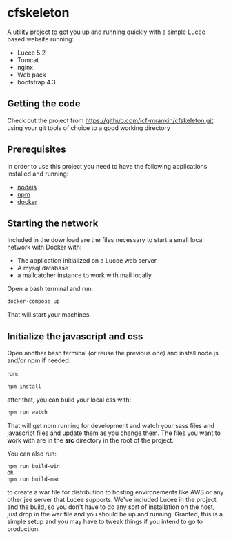 # cfskeleton

A utility project to get you up and running quickly with a simple Lucee based website running:

- Lucee 5.2
- Tomcat
- nginx
- Web pack
- bootstrap 4.3

## Getting the code

Check out the project from https://github.com/icf-mrankin/cfskeleton.git using your git tools of choice to a good working directory

## Prerequisites

In order to use this project you need to have the following applications installed and running:

- [nodejs](https://nodejs.org/en/)
- [npm](https://www.npmjs.com)
- [docker](https://www.docker.com/get-started)

## Starting the network

Included in the download are the files necessary to start a small local network with Docker with:

- The application initialized on a Lucee web server.
- A mysql database
- a mailcatcher instance to work with mail locally

Open a bash terminal and run:

```bash
docker-compose up
```

That will start your machines.

## Initialize the javascript and css

Open another bash terminal (or reuse the previous one) and install node.js and/or npm if needed.

run:

```bash
npm install
```

after that, you can build your local css with:

```bash
npm run watch
```

That will get npm running for development and watch your sass files and javascript files and update them as you change them.  The files you want to work with are in the **src** directory in the root of the project.

You can also run:

```bash
npm run build-win 
OR
npm run build-mac
```

to create a war file for distribution to hosting environements like AWS or any other jee server that Lucee supports.  We've included Lucee in the project and the build, so you don't have to do any sort of installation on the host, just drop in the war file and you should be up and running.  Granted, this is a simple setup and you may have to tweak things if you intend to go to production.